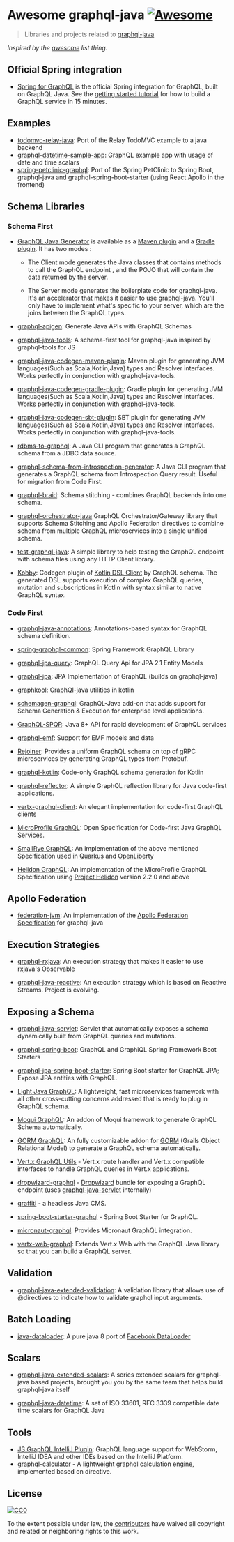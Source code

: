 # Awesome graphql-java [![Awesome](https://cdn.rawgit.com/sindresorhus/awesome/d7305f38d29fed78fa85652e3a63e154dd8e8829/media/badge.svg)](https://github.com/sindresorhus/awesome)

>Libraries and projects related to [graphql-java](https://github.com/graphql-java/graphql-java)

*Inspired by the [awesome](https://github.com/sindresorhus/awesome) list thing.*

## Official Spring integration

* [Spring for GraphQL](https://spring.io/projects/spring-graphql) is the official Spring integration for GraphQL, built on GraphQL Java. See the [getting started tutorial](https://spring.io/guides/gs/graphql-server/) for how to build a GraphQL service in 15 minutes.

## Examples

* [todomvc-relay-java](https://github.com/graphql-java/todomvc-relay-java): Port of the Relay TodoMVC example to a java backend
* [graphql-datetime-sample-app](https://github.com/donbeave/graphql-java-datetime/tree/master/graphql-datetime-sample-app): GraphQL example app with usage of date and time scalars
* [spring-petclinic-graphql](https://github.com/spring-petclinic/spring-petclinic-graphql): Port of the Spring PetClinic to Spring Boot, graphql-java and graphql-spring-boot-starter (using React Apollo in the frontend) 

## Schema Libraries

### Schema First

* [GraphQL Java Generator](https://github.com/graphql-java-generator) is available as a [Maven plugin](https://github.com/graphql-java-generator/graphql-maven-plugin-project) and a [Gradle plugin](https://github.com/graphql-java-generator/graphql-gradle-plugin-project). It has two modes :

    * The Client mode generates the Java classes that contains methods to call the GraphQL endpoint , and the POJO that will contain the data returned by the server.

    * The Server mode generates the boilerplate code for graphql-java. It's an accelerator that makes it easier to use graphql-java. You'll only have to implement what's specific to your server, which are the joins between the GraphQL types.

* [graphql-apigen](https://github.com/Distelli/graphql-apigen): Generate Java APIs with GraphQL Schemas

* [graphql-java-tools](https://github.com/graphql-java/graphql-java-tools): A schema-first tool for graphql-java inspired by graphql-tools for JS

* [graphql-java-codegen-maven-plugin](https://github.com/kobylynskyi/graphql-java-codegen/tree/master/plugins/maven): Maven plugin for generating JVM languages(Such as Scala,Kotlin,Java) types and Resolver interfaces. Works perfectly in conjunction with graphql-java-tools.

* [graphql-java-codegen-gradle-plugin](https://github.com/kobylynskyi/graphql-java-codegen/tree/master/plugins/gradle): Gradle plugin for generating JVM languages(Such as Scala,Kotlin,Java) types and Resolver interfaces. Works perfectly in conjunction with graphql-java-tools. 

* [graphql-java-codegen-sbt-plugin](https://github.com/jxnu-liguobin/graphql-java-codegen-sbt-plugin): SBT plugin for generating JVM languages(Such as Scala,Kotlin,Java) types and Resolver interfaces. Works perfectly in conjunction with graphql-java-tools. 

* [rdbms-to-graphql](https://github.com/ebridges/rdbms-to-graphql): A Java CLI program that generates a GraphQL schema from a JDBC data source.

* [graphql-schema-from-introspection-generator](https://github.com/mstachniuk/graphql-schema-from-introspection-generator): A Java CLI program that generates a GraphQL schema from Introspection Query result. Useful for migration from Code First.

* [graphql-braid](https://bitbucket.org/atlassian/graphql-braid): Schema stitching - combines GraphQL backends into one schema.

* [graphql-orchestrator-java](https://github.com/graph-quilt/graphql-orchestrator-java) GraphQL Orchestrator/Gateway library that supports Schema Stitching and Apollo Federation directives to combine schema from multiple GraphQL microservices into a single unified schema.

* [test-graphql-java](https://github.com/vimalrajselvam/test-graphql-java): A simple library to help testing the GraphQL endpoint with schema files using any HTTP Client library.


* [Kobby](https://github.com/ermadmi78/kobby): Codegen plugin of [Kotlin DSL Client](https://blog.kotlin-academy.com/how-to-generate-kotlin-dsl-client-by-graphql-schema-707fd0c55284) by GraphQL schema. The generated DSL supports execution of complex GraphQL queries, mutation and subscriptions in Kotlin with syntax similar to native GraphQL syntax.

### Code First
* [graphql-java-annotations](https://github.com/graphql-java/graphql-java-annotations): Annotations-based syntax for GraphQL schema definition.

* [spring-graphql-common](https://github.com/oembedler/spring-graphql-common): Spring Framework GraphQL Library

* [graphql-jpa-query](https://github.com/introproventures/graphql-jpa-query): GraphQL Query Api for JPA 2.1 Entity Models

* [graphql-jpa](https://github.com/jcrygier/graphql-jpa): JPA Implementation of GraphQL (builds on graphql-java)

* [graphkool](https://github.com/beyondeye/graphkool): GraphQl-java utilities in kotlin

* [schemagen-graphql](https://github.com/bpatters/schemagen-graphql): GraphQL-Java add-on that adds support for Schema Generation & Execution for enterprise level applications.

* [GraphQL-SPQR](https://github.com/leangen/GraphQL-SPQR): Java 8+ API for rapid development of GraphQL services

* [graphql-emf](https://github.com/hallvard/graphql-emf): Support for EMF models and data

* [Rejoiner](https://github.com/google/rejoiner): Provides a uniform GraphQL schema on top of gRPC microservices by generating GraphQL types from Protobuf.

* [graphql-kotlin](https://github.com/ExpediaDotCom/graphql-kotlin): Code-only GraphQL schema generation for Kotlin

* [graphql-reflector](https://github.com/graphqly/graphql-reflector):  A simple GraphQL reflection library for Java code-first applications.

* [vertx-graphql-client](https://github.com/graphqly/vertx-graphql-client): An elegant implementation for code-first GraphQL clients

* [MicroProfile GraphQL](https://github.com/eclipse/microprofile-graphql): Open Specification for Code-first Java GraphQL Services.

* [SmallRye GraphQL](https://github.com/smallrye/smallrye-graphql): An implementation of the above mentioned Specification used in [Quarkus](https://quarkus.io/blog/quarkus-1-5-final-released/) and [OpenLiberty](https://openliberty.io/blog/2020/06/05/graphql-open-liberty-20006.html)

* [Helidon GraphQL](https://medium.com/helidon/microprofile-graphql-support-now-available-in-helidon-mp-dbc7bc0b4af): An implementation of the MicroProfile GraphQL Specification using [Project Helidon](https://helidon.io/) version 2.2.0 and above


## Apollo Federation

* [federation-jvm](https://github.com/apollographql/federation-jvm):  An implementation of the [Apollo Federation Specification](https://www.apollographql.com/docs/federation/federation-spec/) for graphql-java


## Execution Strategies

* [graphql-rxjava](https://github.com/nfl/graphql-rxjava): An execution strategy that makes it easier to use rxjava's Observable

* [graphql-java-reactive](https://github.com/bsideup/graphql-java-reactive): An execution strategy which is based on Reactive Streams. Project is evolving.

## Exposing a Schema

* [graphql-java-servlet](https://github.com/graphql-java/graphql-java-servlet): Servlet that automatically exposes a schema dynamically built from GraphQL queries and mutations.

* [graphql-spring-boot](https://github.com/graphql-java/graphql-spring-boot): GraphQL and GraphiQL Spring Framework Boot Starters

* [graphql-jpa-spring-boot-starter](https://github.com/timtebeek/graphql-jpa-spring-boot-starter): Spring Boot starter for GraphQL JPA; Expose JPA entities with GraphQL.

* [Light Java GraphQL](https://github.com/networknt/light-java-graphql): A lightweight, fast microservices framework with all other cross-cutting concerns addressed that is ready to plug in GraphQL schema. 

* [Moqui GraphQL](https://github.com/shendepu/moqui-graphql): An addon of Moqui framework to generate GraphQL Schema automatically. 

* [GORM GraphQL](https://github.com/grails/gorm-graphql): An fully customizable addon for [GORM](http://gorm.grails.org) (Grails Object Relational Model) to generate a GraphQL schema automatically.

* [Vert.x GraphQL Utils](https://github.com/tibor-kocsis/vertx-graphql-utils) - Vert.x route handler and Vert.x compatible interfaces to handle GraphQL queries in Vert.x applications.

* [dropwizard-graphql](https://github.com/smoketurner/dropwizard-graphql) - [Dropwizard](http://dropwizard.io) bundle for exposing a GraphQL endpoint (uses [graphql-java-servlet](https://github.com/graphql-java/graphql-java-servlet) internally)

* [graffiti](https://github.com/creactiviti/graffiti) - a headless Java CMS.

* [spring-boot-starter-graphql](https://github.com/creactiviti/spring-boot-starter-graphql) - Spring Boot Starter for GraphQL.

* [micronaut-graphql](https://github.com/micronaut-projects/micronaut-graphql): Provides Micronaut GraphQL integration.

* [vertx-web-graphql](https://vertx.io/docs/vertx-web-graphql/java/): Extends Vert.x Web with the GraphQL-Java library so that you can build a GraphQL server.

## Validation

* [graphql-java-extended-validation](https://github.com/graphql-java/graphql-java-extended-validation): A validation library that allows use of @directives to indicate how to validate graphql input arguments.

## Batch Loading

* [java-dataloader](https://github.com/graphql-java/java-dataloader): A pure java 8 port of [Facebook DataLoader](https://github.com/facebook/dataloader) 


## Scalars

* [graphql-java-extended-scalars](https://github.com/graphql-java/graphql-java-extended-scalars): A series extended scalars for graphql-java based projects, brought you you by the same team that helps build graphql-java itself

* [graphql-java-datetime](https://github.com/donbeave/graphql-java-datetime): A set of ISO 33601, RFC 3339 compatible date time scalars for GraphQL Java

## Tools

* [JS GraphQL IntelliJ Plugin](https://github.com/jimkyndemeyer/js-graphql-intellij-plugin): GraphQL language support for WebStorm, IntelliJ IDEA and other IDEs based on the IntelliJ Platform.
* [graphql-calculator](https://github.com/graphql-calculator/graphql-calculator) - A lightweight graphql calculation engine, implemented based on directive.

## License

[![CC0](https://i.creativecommons.org/p/zero/1.0/88x31.png)](https://creativecommons.org/publicdomain/zero/1.0/)

To the extent possible under law, the [contributors](https://github.com/graphql-java/awesome-graphql-java/graphs/contributors) have waived all copyright and related or neighboring rights to this work.
